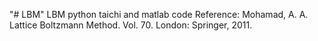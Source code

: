"# LBM" 
LBM python taichi and matlab code
Reference: Mohamad, A. A. Lattice Boltzmann Method. Vol. 70. London: Springer, 2011.
